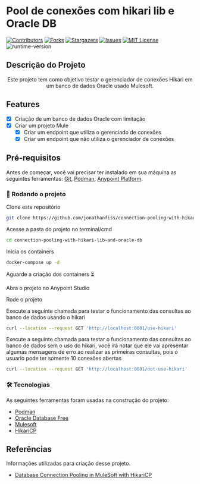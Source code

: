# Pool de conexões com hikari lib e Oracle DB

[![Contributors][contributors-shield]][contributors-url]
[![Forks][forks-shield]][forks-url]
[![Stargazers][stars-shield]][stars-url]
[![Issues][issues-shield]][issues-url]
[![MIT License][license-shield]][license-url]
![runtime-version]


## Descrição do Projeto
<p align="center">Este projeto tem como objetivo testar o gerenciador de conexões Hikari em um banco de dados Oracle usado Mulesoft.</p>

## Features

- [x] Criação de um banco de dados Oracle com limitação
- [x] Criar um projeto Mule
  - [x] Criar um endpoint que utiliza o gerenciado de conexões
  - [x] Criar um endpoint que não utiliza o gerenciador de conexões

## Pré-requisitos

Antes de começar, você vai precisar ter instalado em sua máquina as seguintes ferramentas:
[Git](https://git-scm.com), [Podman](https://podman.io/), [Anypoint Platform](https://www.mulesoft.com/pt/platform/enterprise-integration). 

### 🎲 Rodando o projeto

Clone este repositório
```bash
git clone https://github.com/jonathanfiss/connection-pooling-with-hikari-lib-and-oracle-db.git
```

Acesse a pasta do projeto no terminal/cmd

```bash
cd connection-pooling-with-hikari-lib-and-oracle-db
```

Inicia os containers

```bash
docker-compose up -d
```
Aguarde a criação dos containers ⏳

Abra o projeto no Anypoint Studio

Rode o projeto

Execute a seguinte chamada para testar o funcionamento das consultas ao banco de dados usando o hikari

```bash
curl --location --request GET 'http://localhost:8081/use-hikari'
```

Execute a seguinte chamada para testar o funcionamento das consultas ao banco de dados sem o uso do hikari, você irá notar que ele vai apresentar algumas mensagens de erro ao realizar as primeiras consultas, pois o usuario pode ter somente 10 conexões abertas

```bash
curl --location --request GET 'http://localhost:8081/not-use-hikari'
```

### 🛠 Tecnologias

As seguintes ferramentas foram usadas na construção do projeto:

- [Podman](https://podman.io/)
- [Oracle Database Free](https://www.oracle.com/br/database/free/)
- [Mulesoft](https://www.mulesoft.com/)
- [HikariCP](https://github.com/brettwooldridge/HikariCP)


<!-- Referências  -->
## Referências 

Informações utilizadas para criação desse projeto.

* [Database Connection Pooling in MuleSoft with HikariCP](https://medium.com/another-integration-blog/setup-database-connection-pooling-in-mulesoft-with-hikaricp-db8b25ebf6a6)

[contributors-shield]: https://img.shields.io/github/contributors/jonathanfiss/connection-pooling-with-hikari-lib-and-oracle-db.svg?style=for-the-badge
[contributors-url]: https://github.com/jonathanfiss/connection-pooling-with-hikari-lib-and-oracle-db/graphs/contributors
[forks-shield]: https://img.shields.io/github/forks/jonathanfiss/connection-pooling-with-hikari-lib-and-oracle-db.svg?style=for-the-badge
[forks-url]: https://github.com/jonathanfiss/connection-pooling-with-hikari-lib-and-oracle-db/network/members
[stars-shield]: https://img.shields.io/github/stars/jonathanfiss/connection-pooling-with-hikari-lib-and-oracle-db.svg?style=for-the-badge
[stars-url]: https://github.com/jonathanfiss/connection-pooling-with-hikari-lib-and-oracle-db/stargazers
[issues-shield]: https://img.shields.io/github/issues/jonathanfiss/connection-pooling-with-hikari-lib-and-oracle-db.svg?style=for-the-badge
[issues-url]: https://github.com/jonathanfiss/connection-pooling-with-hikari-lib-and-oracle-db/issues
[license-shield]: https://img.shields.io/github/license/jonathanfiss/connection-pooling-with-hikari-lib-and-oracle-db.svg?style=for-the-badge
[license-url]: https://github.com/jonathanfiss/connection-pooling-with-hikari-lib-and-oracle-db/blob/master/LICENSE.txt
[runtime-version]: https://img.shields.io/badge/runtime_version-4.5.1-blue?style=for-the-badge

